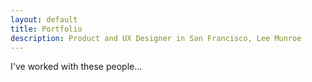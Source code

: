 ```yaml
---
layout: default
title: Portfolio
description: Product and UX Designer in San Francisco, Lee Munroe
---
```


I've worked with these people...